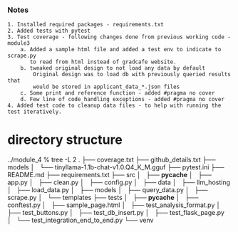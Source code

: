 

### Notes
    1. Installed required packages - requirements.txt
    2. Added tests with pytest
    3. Test coverage - following changes done from previous working code - module3
        a. Added a sample html file and added a test env to indicate to scrape.py
           to read from html instead of gradcafe website.
        b. tweaked original design to not load any data by default
            Original design was to load db with previously queried results that
            would be stored in applicant_data_*.json files
        c. Some print and reference function - added #pragma no cover
        d. Few line of code handling exceptions - added #pragma no cover
    4. Added test code to cleanup data files - to help with running the test iteratively.   
        


# directory structure
../module_4 % tree -L 2
.
├── coverage.txt
├── github_details.txt
├── models
│   └── tinyllama-1.1b-chat-v1.0.Q4_K_M.gguf
├── pytest.ini
├── README.md
├── requirements.txt
├── src
│   ├── __pycache__
│   ├── app.py
│   ├── clean.py
│   ├── config.py
│   ├── data
│   ├── llm_hosting
│   ├── load_data.py
│   ├── models
│   ├── query_data.py
│   ├── scrape.py
│   └── templates
├── tests
│   ├── __pycache__
│   ├── conftest.py
│   ├── sample_page.html
│   ├── test_analysis_format.py
│   ├── test_buttons.py
│   ├── test_db_insert.py
│   ├── test_flask_page.py
│   └── test_integration_end_to_end.py
└── venv





